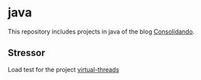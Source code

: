 # java
This repository includes projects in java of the blog [Consolidando](https://diy.elmolidelanoguera.com/).

## Stressor
Load test for the project [virtual-threads](https://github.com/consolidando/spring-boot)